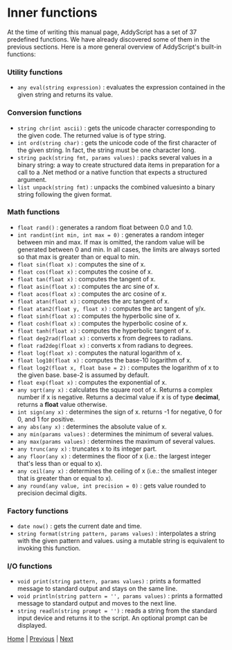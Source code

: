 # Inner functions

At the time of writing this manual page, AddyScript has a set of 37 predefined functions. We have already discovered some of them in the previous sections. Here is a more general overview of AddyScript's built-in functions:

### Utility functions

* `any eval(string expression)` : evaluates the expression contained in the given string and returns its value.

### Conversion functions

* `string chr(int ascii)` : gets the unicode character corresponding to the given code. The returned value is of type string.
* `int ord(string char)` : gets the unicode code of the first character of the given string. In fact, the string must be one character long.
* `string pack(string fmt, params values)` : packs several values in a binary string: a way to create structured data items in preparation for a call to a .Net method or a native function that expects a structured argument.
* `list unpack(string fmt)` : unpacks the combined values ​​into a binary string following the given format.

### Math functions

* `float rand()` : generates a random float between 0.0 and 1.0.
* `int randint(int min, int max = 0)` : generates a random integer between min and max. If max is omitted, the random value will be generated between 0 and min. In all cases, the limits are always sorted so that max is greater than or equal to min.
* `float sin(float x)` : computes the sine of x.
* `float cos(float x)` : computes the cosine of x.
* `float tan(float x)` : computes the tangent of x.
* `float asin(float x)` : computes the arc sine of x.
* `float acos(float x)` : computes the arc cosine of x.
* `float atan(float x)` : computes the arc tangent of x.
* `float atan2(float y, float x)` : computes the arc tangent of y/x.
* `float sinh(float x)` : computes the hyperbolic sine of x.
* `float cosh(float x)` : computes the hyperbolic cosine of x.
* `float tanh(float x)` : computes the hyperbolic tangent of x.
* `float deg2rad(float x)` : converts x from degrees to radians.
* `float rad2deg(float x)` : converts x from radians to degrees.
* `float log(float x)` : computes the natural logarithm of x.
* `float log10(float x)` : computes the base-10 logarithm of x.
* `float log2(float x, float base = 2)` : computes the logarithm of x to the given base. base-2 is assumed by default.
* `float exp(float x)` : computes the exponential of x.
* `any sqrt(any x)` : calculates the square root of x. Returns a complex number if x is negative. Returns a decimal value if x is of type **decimal**, returns a **float** value otherwise.
* `int sign(any x)` : determines the sign of x. returns -1 for negative, 0 for 0, and 1 for positive.
* `any abs(any x)` : determines the absolute value of x.
* `any min(params values)` : determines the minimum of several values.
* `any max(params values)` : determines the maximum of several values.
* `any trunc(any x)` : truncates x to its integer part.
* `any floor(any x)` : determines the floor of x (i.e.: the largest integer that's less than or equal to x).
* `any ceil(any x)` : determines the ceiling of x (i.e.: the smallest integer that is greater than or equal to x).
* `any round(any value, int precision = 0)` : gets value rounded to precision decimal digits.

### Factory functions

* `date now()` : gets the current date and time.
* `string format(string pattern, params values)` : interpolates a string with the given pattern and values. using a mutable string is equivalent to invoking this function.

### I/O functions

* `void print(string pattern, params values)` : prints a formatted message to standard output and stays on the same line.
* `void println(string pattern = '', params values)` : prints a formatted message to standard output and moves to the next line.
* `string readln(string prompt = '')` : reads a string from the standard input device and returns it to the script. An optional prompt can be displayed.

[Home](README.md) | [Previous](col-obj.md) | [Next](userfunc.md)